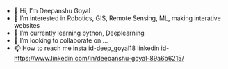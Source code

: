 - 👋 Hi, I’m Deepanshu Goyal
- 👀 I’m interested in Robotics, GIS, Remote Sensing, ML, making interative websites
- 🌱 I’m currently learning python, Deeplearning
- 💞️ I’m looking to collaborate on ...
- 📫 How to reach me insta id-deep_goyal18 
linkedin id-https://www.linkedin.com/in/deepanshu-goyal-89a6b6215/

<!---
deepgoyal19/deepgoyal19 is a ✨ special ✨ repository because its `README.md` (this file) appears on your GitHub profile.
You can click the Preview link to take a look at your changes.
--->
